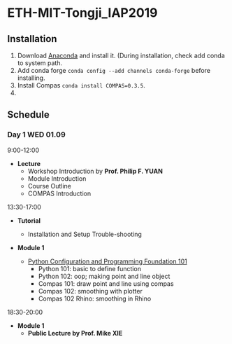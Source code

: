 # ETH-MIT-Tongji_IAP2019


## Installation

1. Download [Anaconda](https://conda.io/docs/user-guide/install/download.html) and install it. (During installation, check add conda to system path.
2. Add conda forge ```conda config --add channels conda-forge``` before installing. 
3. Install Compas ```conda install COMPAS=0.3.5```. 
4. 


## Schedule

### Day 1 WED 01.09 

9:00-12:00 

* **Lecture**
	- Workshop Introduction by **Prof. Philip F. YUAN**
	- Module Introduction
	- Course Outline
	- COMPAS Introduction


13:30-17:00 

* **Tutorial** 
	- Installation and Setup Trouble-shooting

* **Module 1** 
	- [Python Configuration and Programming Foundation 101](src/day_1)
		- Python 101: basic to define function
		- Python 102: oop; making point and line object
		- Compas 101: draw point and line using compas 
		- Compas 102: smoothing with plotter
		- Compas 102 Rhino: smoothing in Rhino

18:30-20:00 

* **Module 1**
	- **Public Lecture by Prof. Mike XIE**

